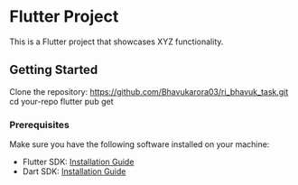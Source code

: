 # Flutter Project

This is a Flutter project that showcases XYZ functionality.

## Getting Started

Clone the repository:
https://github.com/Bhavukarora03/ri_bhavuk_task.git
cd your-repo
flutter pub get

### Prerequisites

Make sure you have the following software installed on your machine:

- Flutter SDK: [Installation Guide](https://flutter.dev/docs/get-started/install)
- Dart SDK: [Installation Guide](https://dart.dev/get-dart)

